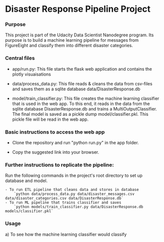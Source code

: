 # Disaster Response Pipeline Project

### Purpose

This project is part of the Udacity Data Scientist Nanodegree program. Its purpose is to build
a machine learning pipeline for messages from FigureEight and classify them into different disaster categories.

### Central files

- app/run.py: This file starts the flask web application and contains the plotly visuaisations

- data/process_data.py: This file reads & cleans the data from csv-files and saves them as a sqlite database data/DisasterResponse.db

- model/train_classifier.py: This file creates the machine learning classifier that is used in the web app. To this end, it reads in the data from the sqlite database DisasterResponse.db and trains a MultiOutputClassifier. The final model is saved as a pickle dump model/classifier.pkl. This pickle file will be read in the web app.

### Basic instructions to access the web app

 - Clone the repository and run "python run.py" in the app folder.

 - Copy the suggested link into your browser.

### Further instructions to replicate the pipeline:

Run the following commands in the project's root directory to set up database and model.

    - To run ETL pipeline that cleans data and stores in database
        `python data/process_data.py data/disaster_messages.csv data/disaster_categories.csv data/DisasterResponse.db`
    - To run ML pipeline that trains classifier and saves
        `python models/train_classifier.py data/DisasterResponse.db models/classifier.pkl`

### Usage

a) To see how the machine learning classifier would classify
